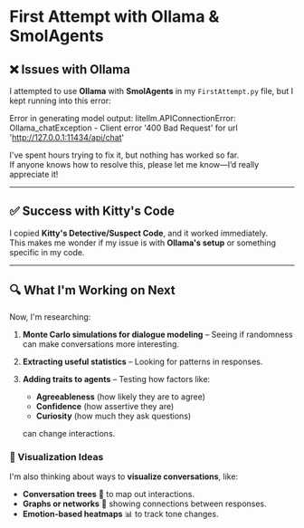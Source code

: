 # First Attempt with Ollama & SmolAgents

## ❌ Issues with Ollama

I attempted to use **Ollama** with **SmolAgents** in my `FirstAttempt.py` file, but I kept running into this error:

Error in generating model output: litellm.APIConnectionError: Ollama_chatException - Client error '400 Bad Request' for url 'http://127.0.0.1:11434/api/chat'


I've spent hours trying to fix it, but nothing has worked so far.  
If anyone knows how to resolve this, please let me know—I’d really appreciate it!

---

## ✅ Success with Kitty's Code

I copied **Kitty's Detective/Suspect Code**, and it worked immediately.  
This makes me wonder if my issue is with **Ollama's setup** or something specific in my code.

---

## 🔍 What I'm Working on Next

Now, I'm researching:
1. **Monte Carlo simulations for dialogue modeling** – Seeing if randomness can make conversations more interesting.
2. **Extracting useful statistics** – Looking for patterns in responses.
3. **Adding traits to agents** – Testing how factors like:
   - **Agreeableness** (how likely they are to agree)
   - **Confidence** (how assertive they are)
   - **Curiosity** (how much they ask questions)
   
   can change interactions.

### 🎨 Visualization Ideas
I'm also thinking about ways to **visualize conversations**, like:
- **Conversation trees** 🌳 to map out interactions.
- **Graphs or networks** 🔗 showing connections between responses.
- **Emotion-based heatmaps** 📊 to track tone changes.

